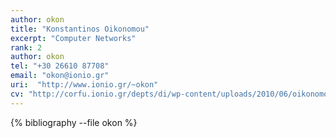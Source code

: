 ```yaml
---
author: okon
title: "Konstantinos Oikonomou"
excerpt: "Computer Networks"
rank: 2
author: okon
tel: "+30 26610 87708"
email: "okon@ionio.gr"
uri:  "http://www.ionio.gr/~okon"
cv: "http://corfu.ionio.gr/depts/di/wp-content/uploads/2010/06/oikonomou_cv_gr_2011.pdf"
---
```


{% bibliography --file okon %}
